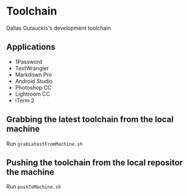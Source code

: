 # Toolchain

Dallas Gutauckis's development toolchain

## Applications

 - 1Password
 - TextWrangler
 - Markdown Pro
 - Android Studio
 - Photoshop CC
 - Lightroom CC
 - iTerm 2

## Grabbing the latest toolchain from the local machine

Run `grabLatestFromMachine.sh`

## Pushing the toolchain from the local repositor the machine

Run `pushToMachine.sh`